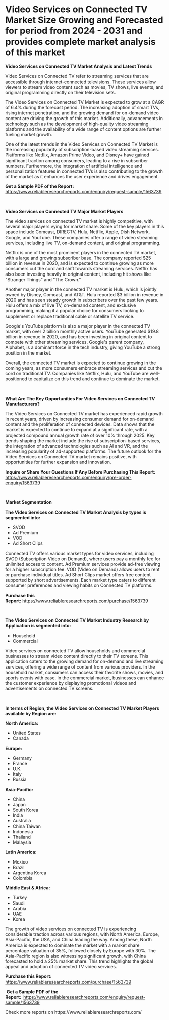 <p><h1>Video Services on Connected TV Market Size Growing and Forecasted for period from 2024 - 2031 and provides complete market analysis of this market</h1></p><p><strong>Video Services on Connected TV Market Analysis and Latest Trends</strong></p>
<p><p>Video Services on Connected TV refer to streaming services that are accessible through internet-connected televisions. These services allow viewers to stream video content such as movies, TV shows, live events, and original programming directly on their television sets.</p><p>The Video Services on Connected TV Market is expected to grow at a CAGR of 6.4% during the forecast period. The increasing adoption of smart TVs, rising internet penetration, and the growing demand for on-demand video content are driving the growth of this market. Additionally, advancements in technology such as the development of high-quality video streaming platforms and the availability of a wide range of content options are further fueling market growth.</p><p>One of the latest trends in the Video Services on Connected TV Market is the increasing popularity of subscription-based video streaming services. Platforms like Netflix, Amazon Prime Video, and Disney+ have gained significant traction among consumers, leading to a rise in subscriber numbers. Furthermore, the integration of artificial intelligence and personalization features in connected TVs is also contributing to the growth of the market as it enhances the user experience and drives engagement.</p></p>
<p><strong>Get a Sample PDF of the Report:&nbsp;</strong> <a href="https://www.reliableresearchreports.com/enquiry/request-sample/1563739">https://www.reliableresearchreports.com/enquiry/request-sample/1563739</a></p>
<p>&nbsp;</p>
<p><strong>Video Services on Connected TV Major Market Players</strong></p>
<p><p>The video services on connected TV market is highly competitive, with several major players vying for market share. Some of the key players in this space include Comcast, DIRECTV, Hulu, Netflix, Apple, Dish Network, Google, and YouTube. These companies offer a range of video streaming services, including live TV, on-demand content, and original programming.</p><p>Netflix is one of the most prominent players in the connected TV market, with a large and growing subscriber base. The company reported $25 billion in revenue in 2020, and is expected to continue growing as more consumers cut the cord and shift towards streaming services. Netflix has also been investing heavily in original content, including hit shows like "Stranger Things" and "The Crown."</p><p>Another major player in the connected TV market is Hulu, which is jointly owned by Disney, Comcast, and AT&T. Hulu reported $3 billion in revenue in 2020 and has seen steady growth in subscribers over the past few years. Hulu offers a mix of live TV, on-demand content, and exclusive programming, making it a popular choice for consumers looking to supplement or replace traditional cable or satellite TV service.</p><p>Google's YouTube platform is also a major player in the connected TV market, with over 2 billion monthly active users. YouTube generated $19.8 billion in revenue in 2020, and has been investing in original content to compete with other streaming services. Google's parent company, Alphabet, is a dominant force in the tech industry, giving YouTube a strong position in the market.</p><p>Overall, the connected TV market is expected to continue growing in the coming years, as more consumers embrace streaming services and cut the cord on traditional TV. Companies like Netflix, Hulu, and YouTube are well-positioned to capitalize on this trend and continue to dominate the market.</p></p>
<p>&nbsp;</p>
<p><strong>What Are The Key Opportunities For Video Services on Connected TV Manufacturers?</strong></p>
<p><p>The Video Services on Connected TV market has experienced rapid growth in recent years, driven by increasing consumer demand for on-demand content and the proliferation of connected devices. Data shows that the market is expected to continue to expand at a significant rate, with a projected compound annual growth rate of over 10% through 2025. Key trends shaping the market include the rise of subscription-based services, the integration of advanced technologies such as AI and VR, and the increasing popularity of ad-supported platforms. The future outlook for the Video Services on Connected TV market remains positive, with opportunities for further expansion and innovation.</p></p>
<p><strong>Inquire or Share Your Questions If Any Before Purchasing This Report:</strong> <a href="https://www.reliableresearchreports.com/enquiry/pre-order-enquiry/1563739">https://www.reliableresearchreports.com/enquiry/pre-order-enquiry/1563739</a></p>
<p>&nbsp;</p>
<p><strong>Market Segmentation</strong></p>
<p><strong>The Video Services on Connected TV Market Analysis by types is segmented into:</strong></p>
<p><ul><li>SVOD</li><li>Ad Premium</li><li>VOD</li><li>Ad Short Clips</li></ul></p>
<p><p>Connected TV offers various market types for video services, including SVOD (Subscription Video on Demand), where users pay a monthly fee for unlimited access to content. Ad Premium services provide ad-free viewing for a higher subscription fee. VOD (Video on Demand) allows users to rent or purchase individual titles. Ad Short Clips market offers free content supported by short advertisements. Each market type caters to different consumer preferences and viewing habits on Connected TV platforms.</p></p>
<p><strong>Purchase this Report:&nbsp;</strong><a href="https://www.reliableresearchreports.com/purchase/1563739">https://www.reliableresearchreports.com/purchase/1563739</a></p>
<p>&nbsp;</p>
<p><strong>The Video Services on Connected TV Market Industry Research by Application is segmented into:</strong></p>
<p><ul><li>Household</li><li>Commercial</li></ul></p>
<p><p>Video services on connected TV allow households and commercial businesses to stream video content directly to their TV screens. This application caters to the growing demand for on-demand and live streaming services, offering a wide range of content from various providers. In the household market, consumers can access their favorite shows, movies, and sports events with ease. In the commercial market, businesses can enhance the customer experience by displaying promotional videos and advertisements on connected TV screens.</p></p>
<p>&nbsp;</p>
<p><strong>In terms of Region, the Video Services on Connected TV Market Players available by Region are:</strong></p>
<p>
    <p> <strong> North America: </strong>
        <ul>
            <li>United States</li>
            <li>Canada</li>
        </ul>
        </p> 
    <p> <strong> Europe: </strong>
        <ul>
            <li>Germany</li>
            <li>France</li>
            <li>U.K.</li>
            <li>Italy</li>
            <li>Russia</li>
        </ul>
        </p> 
    <p> <strong> Asia-Pacific: </strong>
        <ul>
            <li>China</li>
            <li>Japan</li>
            <li>South Korea</li>
            <li>India</li>
            <li>Australia</li>
            <li>China Taiwan</li>
            <li>Indonesia</li>
            <li>Thailand</li>
            <li>Malaysia</li>
        </ul>
        </p> 
    <p> <strong> Latin America: </strong>
        <ul>
            <li>Mexico</li>
            <li>Brazil</li>
            <li>Argentina Korea</li>
            <li>Colombia</li>
        </ul>
        </p> 
    <p> <strong> Middle East & Africa: </strong>
        <ul>
            <li>Turkey</li>
            <li>Saudi</li>
            <li>Arabia</li>
            <li>UAE</li>
            <li>Korea</li>
        </ul>
    </p>
    </p>
<p><p>The growth of video services on connected TV is experiencing considerable traction across various regions, with North America, Europe, Asia-Pacific, the USA, and China leading the way. Among these, North America is expected to dominate the market with a market share percentage valuation of 35%, followed closely by Europe with 30%. The Asia-Pacific region is also witnessing significant growth, with China forecasted to hold a 25% market share. This trend highlights the global appeal and adoption of connected TV video services.</p></p>
<p><strong>Purchase this Report: </strong><a href="https://www.reliableresearchreports.com/purchase/1563739">https://www.reliableresearchreports.com/purchase/1563739</a></p>
<p>&nbsp;<strong>Get a Sample PDF of the Report:&nbsp;&nbsp;</strong><a href="https://www.reliableresearchreports.com/enquiry/request-sample/1563739">https://www.reliableresearchreports.com/enquiry/request-sample/1563739</a></p>
<p><strong></strong></p>
<p>Check more reports on https://www.reliableresearchreports.com/</p>